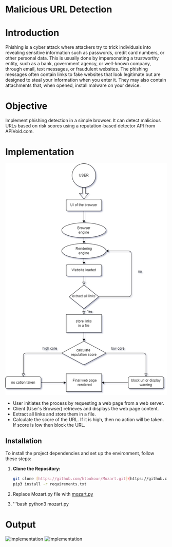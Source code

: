 # Malicious URL Detection
# Introduction
Phishing is a cyber attack where attackers try to trick individuals into revealing sensitive information such as passwords, credit card numbers, or other personal data. This is usually done by impersonating a trustworthy entity, such as a bank, government agency, or well-known company, through email, text messages, or fraudulent websites.
The phishing messages often contain links to fake websites that look legitimate but are designed to steal your information when you enter it. They may also contain attachments that, when opened, install malware on your device.

# Objective
Implement phishing detection in a simple browser. It can detect malicious URLs based on risk scores using a reputation-based detector API from APIVoid.com.

# Implementation

![implementation](Images/Final.png)

* User initiates the process by requesting a web page from a web server.
* Client (User's Browser) retrieves and displays the web page content.
* Extract all links and store them in a file.
* Calculate the score of the URL. If it is high, then no action will be taken. If score is low then block the URL.


## Installation

To install the project dependencies and set up the environment, follow these steps:

1. **Clone the Repository:**

   ```bash
   git clone [https://github.com/htoukour/Mozart.git](https://github.com/htoukour/Mozart.git)
   pip3 install -r requirements.txt
2. Replace Mozart.py file with [mozart.py](mozart.py)
3. '''bash
   python3 mozart.py
   

# Output
![implementation](Images/mozart.png)
![implementation](Images/result.png)
